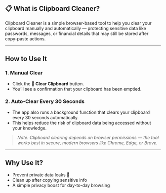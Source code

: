 ## 📋 What is Clipboard Cleaner?

Clipboard Cleaner is a simple browser-based tool to help you clear your clipboard manually and automatically — protecting sensitive data like passwords, messages, or financial details that may still be stored after copy-paste actions.

---

## How to Use It

### 1. **Manual Clear**
- Click the **🧹 Clear Clipboard** button.
- You’ll see a confirmation that your clipboard has been emptied.

### 2. **Auto-Clear Every 30 Seconds**
- The app also runs a background function that clears your clipboard every 30 seconds automatically.
- This helps reduce the risk of clipboard data being accessed without your knowledge.

> *Note: Clipboard clearing depends on browser permissions — the tool works best in secure, modern browsers like Chrome, Edge, or Brave.*

---

## Why Use It?

- Prevent private data leaks 🔐 
- Clean up after copying sensitive info
- A simple privacy boost for day-to-day browsing
